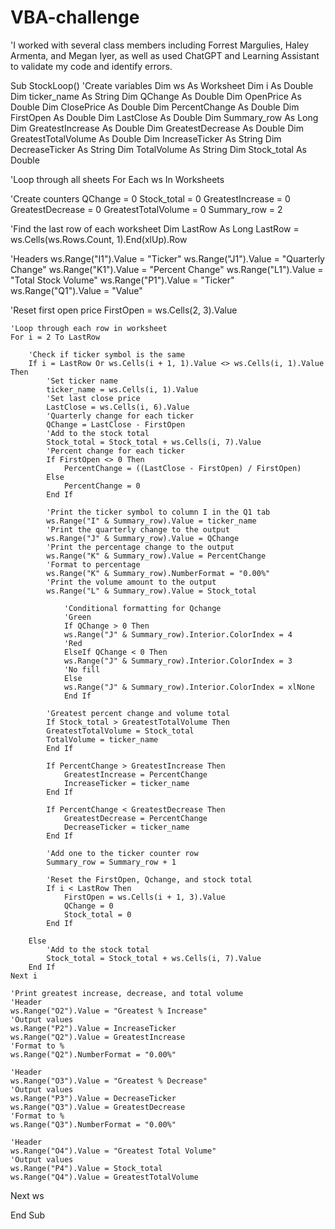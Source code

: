 # VBA-challenge

'I worked with several class members including Forrest Margulies, Haley Armenta, and Megan Iyer, as well as used ChatGPT and Learning Assistant to validate my code and identify errors. 


Sub StockLoop()
'Create variables
Dim ws As Worksheet
Dim i As Double
Dim ticker_name As String
Dim QChange As Double
Dim OpenPrice As Double
Dim ClosePrice As Double
Dim PercentChange As Double
Dim FirstOpen As Double
Dim LastClose As Double
Dim Summary_row As Long
Dim GreatestIncrease As Double
Dim GreatestDecrease As Double
Dim GreatestTotalVolume As Double
Dim IncreaseTicker As String
Dim DecreaseTicker As String
Dim TotalVolume As String
Dim Stock_total As Double

'Loop through all sheets
For Each ws In Worksheets

'Create counters
QChange = 0
Stock_total = 0
GreatestIncrease = 0
GreatestDecrease = 0
GreatestTotalVolume = 0
Summary_row = 2

'Find the last row of each worksheet
Dim LastRow As Long
LastRow = ws.Cells(ws.Rows.Count, 1).End(xlUp).Row

'Headers
ws.Range("I1").Value = "Ticker"
ws.Range("J1").Value = "Quarterly Change"
ws.Range("K1").Value = "Percent Change"
ws.Range("L1").Value = "Total Stock Volume"
ws.Range("P1").Value = "Ticker"
ws.Range("Q1").Value = "Value"

'Reset first open price
FirstOpen = ws.Cells(2, 3).Value

    'Loop through each row in worksheet
    For i = 2 To LastRow
         
        'Check if ticker symbol is the same
        If i = LastRow Or ws.Cells(i + 1, 1).Value <> ws.Cells(i, 1).Value Then
            'Set ticker name
            ticker_name = ws.Cells(i, 1).Value
            'Set last close price
            LastClose = ws.Cells(i, 6).Value
            'Quarterly change for each ticker
            QChange = LastClose - FirstOpen
            'Add to the stock total
            Stock_total = Stock_total + ws.Cells(i, 7).Value
            'Percent change for each ticker
            If FirstOpen <> 0 Then
                PercentChange = ((LastClose - FirstOpen) / FirstOpen)
            Else
                PercentChange = 0
            End If
            
            'Print the ticker symbol to column I in the Q1 tab
            ws.Range("I" & Summary_row).Value = ticker_name
            'Print the quarterly change to the output
            ws.Range("J" & Summary_row).Value = QChange
            'Print the percentage change to the output
            ws.Range("K" & Summary_row).Value = PercentChange
            'Format to percentage
            ws.Range("K" & Summary_row).NumberFormat = "0.00%"
            'Print the volume amount to the output
            ws.Range("L" & Summary_row).Value = Stock_total
            
                'Conditional formatting for Qchange
                'Green
                If QChange > 0 Then
                ws.Range("J" & Summary_row).Interior.ColorIndex = 4
                'Red
                ElseIf QChange < 0 Then
                ws.Range("J" & Summary_row).Interior.ColorIndex = 3
                'No fill
                Else
                ws.Range("J" & Summary_row).Interior.ColorIndex = xlNone
                End If
                                    
            'Greatest percent change and volume total
            If Stock_total > GreatestTotalVolume Then
            GreatestTotalVolume = Stock_total
            TotalVolume = ticker_name
            End If
            
            If PercentChange > GreatestIncrease Then
                GreatestIncrease = PercentChange
                IncreaseTicker = ticker_name
            End If
                        
            If PercentChange < GreatestDecrease Then
                GreatestDecrease = PercentChange
                DecreaseTicker = ticker_name
            End If
                        
            'Add one to the ticker counter row
            Summary_row = Summary_row + 1
                        
            'Reset the FirstOpen, Qchange, and stock total
            If i < LastRow Then
                FirstOpen = ws.Cells(i + 1, 3).Value
                QChange = 0
                Stock_total = 0
            End If
                
        Else
            'Add to the stock total
            Stock_total = Stock_total + ws.Cells(i, 7).Value
        End If
    Next i
    
    'Print greatest increase, decrease, and total volume
    'Header
    ws.Range("O2").Value = "Greatest % Increase"
    'Output values
    ws.Range("P2").Value = IncreaseTicker
    ws.Range("Q2").Value = GreatestIncrease
    'Format to %
    ws.Range("Q2").NumberFormat = "0.00%"
    
    'Header
    ws.Range("O3").Value = "Greatest % Decrease"
    'Output values
    ws.Range("P3").Value = DecreaseTicker
    ws.Range("Q3").Value = GreatestDecrease
    'Format to %
    ws.Range("Q3").NumberFormat = "0.00%"
    
    'Header
    ws.Range("O4").Value = "Greatest Total Volume"
    'Output values
    ws.Range("P4").Value = Stock_total
    ws.Range("Q4").Value = GreatestTotalVolume
    
Next ws

End Sub